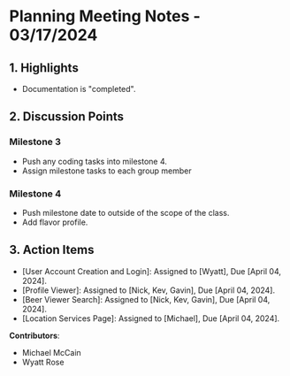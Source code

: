 # Planning Meeting Notes - **03/17/2024**

## 1. Highlights

- Documentation is "completed".

## 2. Discussion Points

### Milestone 3

- Push any coding tasks into milestone 4.
- Assign milestone tasks to each group member

### Milestone 4

- Push milestone date to outside of the scope of the class.
- Add flavor profile.

## 3. Action Items

- [User Account Creation and Login]: Assigned to [Wyatt], Due [April 04, 2024].
- [Profile Viewer]: Assigned to [Nick, Kev, Gavin], Due [April 04, 2024].
- [Beer Viewer Search]: Assigned to [Nick, Kev, Gavin], Due [April 04, 2024].
- [Location Services Page]: Assigned to [Michael], Due [April 04, 2024].

**Contributors**:

- Michael McCain
- Wyatt Rose
